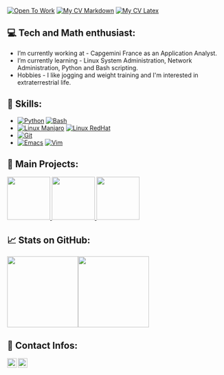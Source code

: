 [![Open To Work](https://img.shields.io/badge/Open_To_Hire-YES-green?style=flat&logo=gravatar&logoColor=white)](https://github.com/flavienChamay)
[![My CV Markdown](https://img.shields.io/badge/CV-In_MarkDown/Online-yellow?style=flat&logo=markdown&logoColor=white)](https://flavienchamay.github.io/digital-cv-flavien_chamay/)
[![My CV Latex](https://img.shields.io/badge/CV-In_Latex/PDF-blue?style=flat&logo=latex&logoColor=white)](https://raw.githubusercontent.com/flavienChamay/digital-cv-flavien_chamay/gh-pages/my_nice_latex_resume.pdf)


## :computer: Tech and Math enthusiast:
- I’m currently working at - Capgemini France as an Application Analyst.
- I’m currently learning - Linux System Administration, Network Administration, Python and Bash scripting.
- Hobbies - I like jogging and weight training and I'm interested in extraterrestrial life.

## :nut_and_bolt: Skills:
* [![Python](https://img.shields.io/badge/Language-Python-yellow?style=flat&logo=Python&logoColor=white)](https://en.wikipedia.org/wiki/Python_(programming_language))
[![Bash](https://img.shields.io/badge/Language-Bash-yellow?style=flat&logo=GNUBash&logoColor=white)](https://en.wikipedia.org/wiki/Bash_(Unix_shell))
* [![Linux Manjaro](https://img.shields.io/badge/Linux_OS-Manjaro-blue?style=flat&logo=manjaro&logoColor=white)](https://en.wikipedia.org/wiki/Manjaro)
[![Linux RedHat](https://img.shields.io/badge/Linux_OS-Rhel-blue?style=flat&logo=redhat&logoColor=white)](https://en.wikipedia.org/wiki/Red_Hat_Enterprise_Linux)
* [![Git](https://img.shields.io/badge/VCS-Git-black?style=flat&logo=git&logoColor=white)](https://en.wikipedia.org/wiki/Git)
* [![Emacs](https://img.shields.io/badge/IDE-Emacs-white?style=flat&logo=gnu-emacs&logoColor=white)](https://en.m.wikipedia.org/wiki/GNU_Emacs)
[![Vim](https://img.shields.io/badge/IDE-Vim-white?style=flat&logo=vim&logoColor=white)](https://en.wikipedia.org/wiki/Vim_(text_editor))

<!--[![Latex](https://img.shields.io/badge/Language-Latex-yellow?style=flat&logo=latex&logoColor=white)](https://en.wikipedia.org/wiki/LaTeX) -->

## :sparkler: Main Projects:
<a href="https://github.com/flavienChamay/Simple-Blockchain"><img height="100px" src="https://github-readme-stats.vercel.app/api/pin/?username=flavienChamay&repo=Simple-Blockchain&theme=algolia&show_icons=true" /> </a> <a href="https://github.com/flavienChamay/PyTacToe"> <img height="100px" src="https://github-readme-stats.vercel.app/api/pin/?username=flavienChamay&repo=PyTacToe&theme=algolia&show_icons=true" /> </a> <a href="https://github.com/flavienChamay/flavienchamay-personal-website"><img height="100px" src="https://github-readme-stats.vercel.app/api/pin/?username=flavienChamay&repo=flavienchamay-personal-website&theme=algolia&show_icons=true" /> </a>

## :chart_with_upwards_trend: Stats on GitHub:
<a href="https://github.com/flavienChamay?tab=repositories"><img height="165px" src="https://github-readme-stats.vercel.app/api?username=flavienChamay&count_private=true&include_all_commits=true&theme=algolia&show_icons=true" /><!-- wi*quL3fcV --><img height="165px" src="https://github-readme-stats.vercel.app/api/top-langs/?username=flavienChamay&layout=compact&theme=algolia" /></a>

## :book: Contact Infos:
[<img align="left" alt="codeSTACKr | ProtonMail" width="22px" src="https://simpleicons.org/icons/protonmail.svg" />][protonmail]
[<img align="left" alt="codeSTACKr | StackOverFlow" width="22px" src="https://cdn.jsdelivr.net/npm/simple-icons@v3/icons/stackoverflow.svg" />][stackoverflow]
<br />

<!-- Optional if you have blogs -->
<!-- ## Latest blog posts: -->
<!-- BLOG-POST-LIST:START -->
<!-- BLOG-POST-LIST:END -->
<!--[![C](https://img.shields.io/badge/Language-C-yellow?style=flat&logo=C&logoColor=white)](https://github.com/flavienChamay?tab=repositories&q=&type=&language=c)-->
<!-- * [![Django](https://img.shields.io/badge/Framework-Django_3.1-red?style=flat&logo=django&logoColor=white)](https://en.wikipedia.org/wiki/Django_(web_framework))-->

<!-- This section you create this variables that are used above -->
[protonmail]: mailto:flavien.chamay@protonmail.com
[stackoverflow]: https://stackoverflow.com/users/7347010/flavien-chamay?tab=profile
